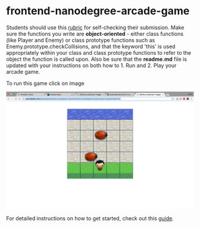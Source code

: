 frontend-nanodegree-arcade-game
===============================

Students should use this [rubric](https://review.udacity.com/#!/projects/2696458597/rubric) for self-checking their submission. Make sure the functions you write are **object-oriented** - either class functions (like Player and Enemy) or class prototype functions such as Enemy.prototype.checkCollisions, and that the keyword 'this' is used appropriately within your class and class prototype functions to refer to the object the function is called upon. Also be sure that the **readme.md** file is updated with your instructions on both how to 1. Run and 2. Play your arcade game.

To run this game click on image

[![IMAGE ALT TEXT HERE](https://github.com/kolldavi/javascript/blob/master/frontend-nanodegree-udacity/frontend-nanodegree-arcade-game-master/images/screenShotGame.png?raw=true)](http://www.dkoller.com/javascript/frontend-nanodegree-udacity/frontend-nanodegree-arcade-game-master/index.html)


For detailed instructions on how to get started, check out this [guide](https://docs.google.com/document/d/1v01aScPjSWCCWQLIpFqvg3-vXLH2e8_SZQKC8jNO0Dc/pub?embedded=true).
